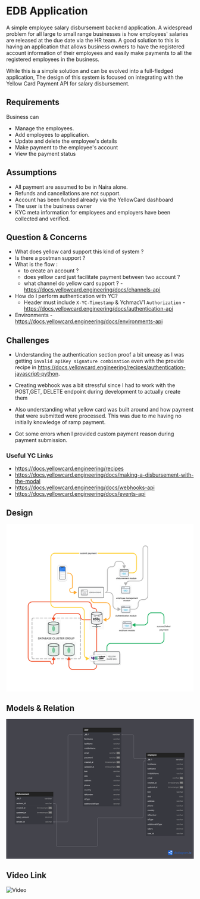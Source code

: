 # EDB Application
A simple employee salary disbursement backend application. A widespread problem for all large to small range businesses is how employees' salaries are released at the due date via the HR team. A good solution to this is having an application that allows business owners to have the registered account information of their employees and easily make payments to all the registered employees in the business.

While this is a simple solution and can be evolved into a full-fledged application,  The design of this system is focused on integrating with the Yellow Card Payment API for salary disbursement.

## Requirements
Business can 
-   Manage the employees.
-   Add employees to application.
-   Update and delete the employee's details
-   Make payment to the employee's account
-   View the payment status

## Assumptions
-  All  payment  are assumed to be in Naira alone.
-  Refunds and cancellations are not support.
-  Account has been funded already via the YellowCard dashboard 
-  The user is the business owner
-  KYC meta information for employees and employers have been collected and verified.

## Question & Concerns
-   What does yellow card support this kind of system ?
-   Is there a postman support ?
-   What is the flow :
	-  to create an account ?
	-  does  yellow card just  facilitate payment between two account ?
	-  what channel do yellow card support ? - https://docs.yellowcard.engineering/docs/channels-api
-  How do I perform authentication with YC?
	- Header must include `X-YC-Timestamp` & YchmacV1 `Authorization`  - https://docs.yellowcard.engineering/docs/authentication-api
-  Environments  -  https://docs.yellowcard.engineering/docs/environments-api

## Challenges
- Understanding the authentication section proof a bit uneasy as I was getting  `invalid apiKey signature combination` even with the provide recipe in https://docs.yellowcard.engineering/recipes/authentication-javascript-python.

- Creating webhook was a bit stressful since I had to work with the POST,GET, DELETE endpoint during development to actually create them

- Also understanding what yellow card was built around and how payment that were submitted were processed. 
This was due to me having no initially knowledge of ramp payment.

- Got some errors when I provided custom payment reason during payment  submission.



### Useful YC Links
-  https://docs.yellowcard.engineering/recipes
-  https://docs.yellowcard.engineering/docs/making-a-disbursement-with-the-modal 
-  https://docs.yellowcard.engineering/docs/webhooks-api
-  https://docs.yellowcard.engineering/docs/events-api
	

## Design

![system design](./assets/architeture.jpg)

## Models & Relation

![db-diagram](./assets/db.png)

## Video Link
![Video](https://drive.google.com/file/d/10XYCOlc-lTCxZ3fh89P5o6WE71JTiFc1/view?usp=sharing)